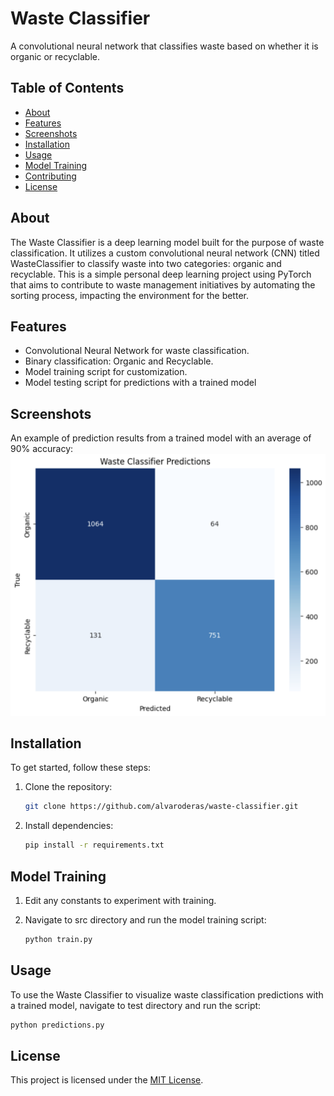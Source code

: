 # Waste Classifier

A convolutional neural network that classifies waste based on whether it is organic or recyclable.

## Table of Contents
- [About](#about)
- [Features](#features)
- [Screenshots](#screenshots)
- [Installation](#installation)
- [Usage](#usage)
- [Model Training](#model-training)
- [Contributing](#contributing)
- [License](#license)

## About

The Waste Classifier is a deep learning model built for the purpose of waste classification. It utilizes a custom convolutional neural network (CNN) titled WasteClassifier to classify waste into two categories: organic and recyclable. This is a simple personal deep learning project using PyTorch that aims to contribute to waste management initiatives by automating the sorting process, impacting the environment for the better.

## Features

- Convolutional Neural Network for waste classification.
- Binary classification: Organic and Recyclable.
- Model training script for customization.
- Model testing script for predictions with a trained model

## Screenshots

An example of prediction results from a trained model with an average of 90% accuracy:
![Predictions](imgs/wastepredictions90.png)

## Installation

To get started, follow these steps:

1. Clone the repository:

    ```bash
    git clone https://github.com/alvaroderas/waste-classifier.git
    ```

2. Install dependencies:

    ```bash
    pip install -r requirements.txt
    ```


## Model Training
1. Edit any constants to experiment with training.
2. Navigate to src directory and run the model training script:

    ```bash
    python train.py
    ```
## Usage

To use the Waste Classifier to visualize waste classification predictions with a trained model, navigate to test directory and run the script:

```bash
python predictions.py
```

## License
This project is licensed under the [MIT License](LICENSE).
